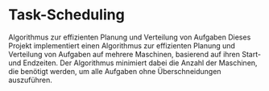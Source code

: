 # Task-Scheduling
Algorithmus zur effizienten Planung und Verteilung von Aufgaben
Dieses Projekt implementiert einen Algorithmus zur effizienten Planung und Verteilung von Aufgaben auf mehrere Maschinen, 
basierend auf ihren Start- und Endzeiten. Der Algorithmus minimiert dabei die Anzahl der Maschinen, 
die benötigt werden, um alle Aufgaben ohne Überschneidungen auszuführen.
